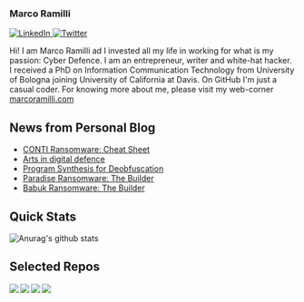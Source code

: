 ### Marco Ramilli

<p align="left">
 <a href="https://www.linkedin.com/in/marcoramilli/" target="_blank">
    <img src="https://img.shields.io/badge/LinkedIn-%230077B5.svg?&style=flat-square&logo=linkedin&logoColor=white&color=071A2C" alt="LinkedIn">
 <a href="https://twitter.com/Marco_Ramilli/" target="_blank">
    <img src="https://img.shields.io/badge/Twitter-%231877F2.svg?&style=flat-square&logo=twitter&logoColor=white&color=071A2C" alt="Twitter">
  </a>
</p>

Hi! I am Marco Ramilli ad I invested all my life in working for what is my passion: Cyber Defence. I am an entrepreneur, writer and white-hat hacker. I received a PhD on Information Communication Technology from University of Bologna joining University of California at Davis. On GitHub I'm just a casual coder. For knowing more about me, please visit my web-corner [marcoramilli.com](https://marcoramilli.com) 

## News from Personal Blog
<!--START_SECTION:feed-->
* [CONTI Ransomware: Cheat Sheet](https:&#x2F;&#x2F;marcoramilli.com&#x2F;2021&#x2F;11&#x2F;07&#x2F;conti-ransomware-cheat-sheet&#x2F;)
* [Arts in digital defence](https:&#x2F;&#x2F;marcoramilli.com&#x2F;2021&#x2F;10&#x2F;16&#x2F;arts-in-digital-defence&#x2F;)
* [Program Synthesis for Deobfuscation](https:&#x2F;&#x2F;marcoramilli.com&#x2F;2021&#x2F;09&#x2F;13&#x2F;program-synthesis-for-deobfuscation&#x2F;)
* [Paradise Ransomware: The Builder](https:&#x2F;&#x2F;marcoramilli.com&#x2F;2021&#x2F;08&#x2F;23&#x2F;paradise-ransomware-the-builder&#x2F;)
* [Babuk Ransomware: The Builder](https:&#x2F;&#x2F;marcoramilli.com&#x2F;2021&#x2F;07&#x2F;05&#x2F;babuk-ransomware-the-builder&#x2F;)
<!--END_SECTION:feed-->

## Quick Stats
![Anurag's github stats](https://github-readme-stats.vercel.app/api?username=marcoramilli&show_icons=true&hide_border=true&hide=contribs,prs])

## Selected Repos
<a href="https://github.com/marcoramilli/MalwareTrainingSets">
  <img align="left" src="https://github-readme-stats.vercel.app/api/pin/?username=marcoramilli&repo=MalwareTrainingSets" />
</a>
<a href="https://github.com/marcoramilli/PhishingKitTracker">
  <img align="left" src="https://github-readme-stats.vercel.app/api/pin/?username=marcoramilli&repo=PhishingKitTracker" />
</a>
<a href="https://github.com/marcoramilli/malcontrol">
  <img align="left" src="https://github-readme-stats.vercel.app/api/pin/?username=marcoramilli&repo=malcontrol" />
</a>
<a href="https://github.com/marcoramilli/APT34">
  <img align="left" src="https://github-readme-stats.vercel.app/api/pin/?username=marcoramilli&repo=APT34" />
</a>
